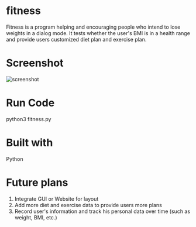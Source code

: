 # fitness
Fitness is a program helping and encouraging people who intend to lose weights in a dialog mode. It tests whether the user's BMI is in a health range and provide users customized diet plan and exercise plan. 

# Screenshot 

![screenshot](screenshot1.png)

# Run Code 
python3 fitness.py

# Built with 
Python 

# Future plans 
1. Integrate GUI or Website for layout 
2. Add more diet and exercise data to provide users more plans 
3. Record user's information and track his personal data over time (such as weight, BMI, etc.) 
